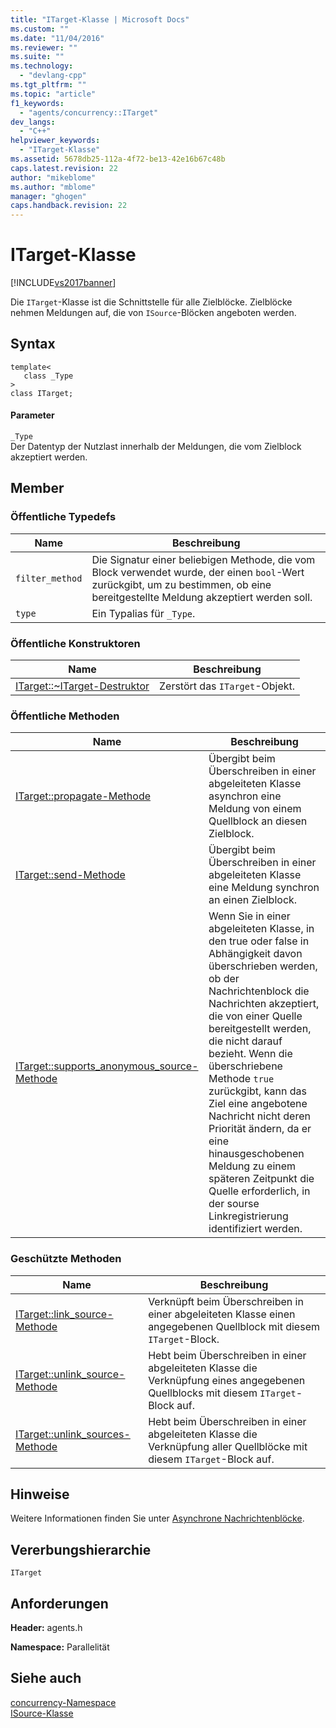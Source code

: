 ```yaml
---
title: "ITarget-Klasse | Microsoft Docs"
ms.custom: ""
ms.date: "11/04/2016"
ms.reviewer: ""
ms.suite: ""
ms.technology: 
  - "devlang-cpp"
ms.tgt_pltfrm: ""
ms.topic: "article"
f1_keywords: 
  - "agents/concurrency::ITarget"
dev_langs: 
  - "C++"
helpviewer_keywords: 
  - "ITarget-Klasse"
ms.assetid: 5678db25-112a-4f72-be13-42e16b67c48b
caps.latest.revision: 22
author: "mikeblome"
ms.author: "mblome"
manager: "ghogen"
caps.handback.revision: 22
---
```

# ITarget-Klasse
[!INCLUDE[vs2017banner](../../../assembler/inline/includes/vs2017banner.md)]

Die `ITarget`\-Klasse ist die Schnittstelle für alle Zielblöcke.  Zielblöcke nehmen Meldungen auf, die von `ISource`\-Blöcken angeboten werden.  
  
## Syntax  
  
```  
template<  
   class _Type  
>  
class ITarget;  
```  
  
#### Parameter  
 `_Type`  
 Der Datentyp der Nutzlast innerhalb der Meldungen, die vom Zielblock akzeptiert werden.  
  
## Member  
  
### Öffentliche Typedefs  
  
|Name|**Beschreibung**|  
|----------|----------------------|  
|`filter_method`|Die Signatur einer beliebigen Methode, die vom Block verwendet wurde, der einen `bool`\-Wert zurückgibt, um zu bestimmen, ob eine bereitgestellte Meldung akzeptiert werden soll.|  
|`type`|Ein Typalias für `_Type`.|  
  
### Öffentliche Konstruktoren  
  
|Name|**Beschreibung**|  
|----------|----------------------|  
|[ITarget::~ITarget\-Destruktor](../Topic/ITarget::~ITarget%20Destructor.md)|Zerstört das `ITarget`\-Objekt.|  
  
### Öffentliche Methoden  
  
|Name|**Beschreibung**|  
|----------|----------------------|  
|[ITarget::propagate\-Methode](../Topic/ITarget::propagate%20Method.md)|Übergibt beim Überschreiben in einer abgeleiteten Klasse asynchron eine Meldung von einem Quellblock an diesen Zielblock.|  
|[ITarget::send\-Methode](../Topic/ITarget::send%20Method.md)|Übergibt beim Überschreiben in einer abgeleiteten Klasse eine Meldung synchron an einen Zielblock.|  
|[ITarget::supports\_anonymous\_source\-Methode](../Topic/ITarget::supports_anonymous_source%20Method.md)|Wenn Sie in einer abgeleiteten Klasse, in den true oder false in Abhängigkeit davon überschrieben werden, ob der Nachrichtenblock die Nachrichten akzeptiert, die von einer Quelle bereitgestellt werden, die nicht darauf bezieht.  Wenn die überschriebene Methode `true` zurückgibt, kann das Ziel eine angebotene Nachricht nicht deren Priorität ändern, da er eine hinausgeschobenen Meldung zu einem späteren Zeitpunkt die Quelle erforderlich, in der sourse Linkregistrierung identifiziert werden.|  
  
### Geschützte Methoden  
  
|Name|**Beschreibung**|  
|----------|----------------------|  
|[ITarget::link\_source\-Methode](../Topic/ITarget::link_source%20Method.md)|Verknüpft beim Überschreiben in einer abgeleiteten Klasse einen angegebenen Quellblock mit diesem `ITarget`\-Block.|  
|[ITarget::unlink\_source\-Methode](../Topic/ITarget::unlink_source%20Method.md)|Hebt beim Überschreiben in einer abgeleiteten Klasse die Verknüpfung eines angegebenen Quellblocks mit diesem `ITarget`\-Block auf.|  
|[ITarget::unlink\_sources\-Methode](../Topic/ITarget::unlink_sources%20Method.md)|Hebt beim Überschreiben in einer abgeleiteten Klasse die Verknüpfung aller Quellblöcke mit diesem `ITarget`\-Block auf.|  
  
## Hinweise  
 Weitere Informationen finden Sie unter [Asynchrone Nachrichtenblöcke](../../../parallel/concrt/asynchronous-message-blocks.md).  
  
## Vererbungshierarchie  
 `ITarget`  
  
## Anforderungen  
 **Header:** agents.h  
  
 **Namespace:** Parallelität  
  
## Siehe auch  
 [concurrency\-Namespace](../../../parallel/concrt/reference/concurrency-namespace.md)   
 [ISource\-Klasse](../../../parallel/concrt/reference/isource-class.md)